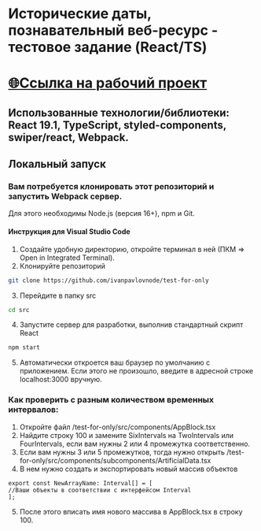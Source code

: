 # Исторические даты, познавательный веб-ресурс - тестовое задание (React/TS)
# [🌐Ссылка на рабочий проект](https://testforonly.website)
## Использованные технологии/библиотеки: React 19.1, TypeScript, styled-components, swiper/react, Webpack.
## Локальный запуск
### Вам потребуется клонировать этот репозиторий и запустить Webpack сервер.
Для этого необходимы Node.js (версия 16+), npm и Git.
#### Инструкция для Visual Studio Code
1. Создайте удобную директорию, откройте терминал в ней (ПКМ => Open in Integrated Terminal).
2. Клонируйте репозиторий
```bash
git clone https://github.com/ivanpavlovnode/test-for-only
```
3. Перейдите в папку src
```bash
cd src
```
4. Запустите сервер для разработки, выполнив стандартный скрипт React
```bash
npm start
```
5. Автоматически откроется ваш браузер по умолчанию с приложением. Если этого не произошло, введите в адресной строке localhost:3000 вручную.
### Как проверить с разным количеством временных интервалов:
1. Откройте файл /test-for-only/src/components/AppBlock.tsx
2. Найдите строку 100 и замените SixIntervals на TwoIntervals или FourIntervals, если вам нужны 2 или 4 промежутка соответственно.
3. Если вам нужны 3 или 5 промежутков, тогда нужно открыть /test-for-only/src/components/subcomponents/ArtificialData.tsx
4. В нем нужно создать и экспортировать новый массив объектов
```tsx
export const NewArrayName: Interval[] = [
//Ваши объекты в соответствии с интерфейсом Interval
];
```
5. После этого вписать имя нового массива в AppBlock.tsx в строку 100.
